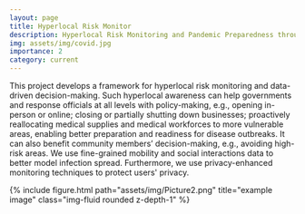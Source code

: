 ```yaml
---
layout: page
title: Hyperlocal Risk Monitor
description: Hyperlocal Risk Monitoring and Pandemic Preparedness through Privacy-Enhanced Mobility and Social Interactions Analysis
img: assets/img/covid.jpg
importance: 2
category: current
---
```


This project develops a framework for hyperlocal risk monitoring and data-driven decision-making. Such hyperlocal awareness can help governments and response officials at all levels with policy-making, e.g., opening in-person or online; closing or partially shutting down businesses; proactively reallocating medical supplies and medical workforces to more vulnerable areas, enabling better preparation and readiness for disease outbreaks. It can also benefit community members’ decision-making, e.g., avoiding high-risk areas. We use fine-grained mobility and social interactions data to better model infection spread. Furthermore, we use privacy-enhanced monitoring techniques to protect users' privacy.  

<div class="row">
    <div class="col-sm mt-3 mt-md-0">
        {% include figure.html path="assets/img/Picture2.png" title="example image" class="img-fluid rounded z-depth-1" %}
    </div>
</div>